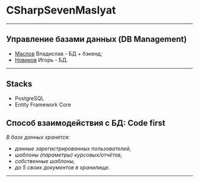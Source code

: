 # CSharpSevenMaslyat
---
## Управление базами данных (DB Management)
- [Маслов](https://github.com/Saifor) Владислав - БД + бэкенд;
- [Новиков](https://github.com/Forguebeelov) Игорь - БД.
---
## Stacks
- PostgreSQL
- Entity Framework Core

Способ взаимодействия с БД: **Code first**  
---
_В базе данных хранятся:_
- _данные зарегистрированных пользователей,_
- _шаблоны (параметры) курсовых/отчётов,_
- _собственные шаблоны,_
- _до 5 своих документов в хранилище._
---
